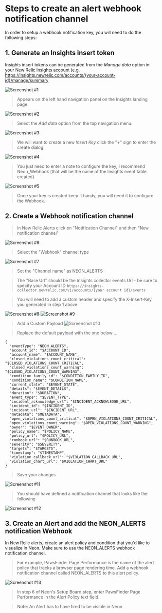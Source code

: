 # Steps to create an alert webhook notification channel

In order to setup a webhook notification key, you will need to do the following steps:

## 1. Generate an Insights insert token

Insights insert tokens can be generated from the _Manage data_ option in your New Relic Insights account (e.g. https://insights.newrelic.com/accounts/{your-account-id}/manage/summary

![Screenshot #1](../catalog/screenshots/nr1-neon-APIKey1.png)

> Appears on the left hand navigation panel on the Insights landing page.

![Screenshot #2](../catalog/screenshots/nr1-neon-APIKey2.png)

> Select the _Add data_ option from the top navigation menu.

![Screenshot #3](../catalog/screenshots/nr1-neon-APIKey3.png)

> We will want to create a new _Insert Key_ click the "+" sign to enter the create dialog.

![Screenshot #4](../catalog/screenshots/nr1-neon-InsertKey4.png)

> You just need to enter a note to configure the key, I recommend Neon_Webhook (that will be the name of the Insights event table created)

![Screenshot #5](../catalog/screenshots/nr1-neon-SaveKey5.png)

> Once your key is created keep it handy, you will need it to configure the Webhook.

## 2. Create a Webhook notification channel

> In New Relic Alerts click on "Notification Channel" and then "New notification channel"

![Screenshot #6](../catalog/screenshots/nr1-neon-channel6.png)

> Select the "Webhook" channel type

![Screenshot #7](../catalog/screenshots/nr1-neon-webhook7.png)

> Set the "Channel name" as NEON_ALERTS

> The "Base Url" should be the Insights collector events Url - be sure to specify your Account ID
> `https://insights-collector.newrelic.com/v1/accounts/{your account id}/events`

> You will need to add a custom header and specify the X-Insert-Key you generated in step 1 above

![Screenshot #8](../catalog/screenshots/nr1-neon-customHeaders8.png)
![Screenshot #9](../catalog/screenshots/nr1-neon-customHeaders9.png)

> Add a Custom Payload
> ![Screenshot #10](../catalog/screenshots/nr1-neon-customPayload10.png)

> Replace the default payload with the one below ...

```
{
  "eventType": "NEON_ALERTS",
  "account_id": "$ACCOUNT_ID",
  "account_name": "$ACCOUNT_NAME",
  "closed_violations_count_critical": "$CLOSED_VIOLATIONS_COUNT_CRITICAL",
  "closed_violations_count_warning": "$CLOSED_VIOLATIONS_COUNT_WARNING",
  "condition_family_id": "$CONDITION_FAMILY_ID",
  "condition_name": "$CONDITION_NAME",
  "current_state": "$EVENT_STATE",
  "details": "$EVENT_DETAILS",
  "duration": "$DURATION",
  "event_type": "$EVENT_TYPE",
  "incident_acknowledge_url": "$INCIDENT_ACKNOWLEDGE_URL",
  "incident_id": "$INCIDENT_ID",
  "incident_url": "$INCIDENT_URL",
  "metadata": "$METADATA",
  "open_violations_count_critical": "$OPEN_VIOLATIONS_COUNT_CRITICAL",
  "open_violations_count_warning": "$OPEN_VIOLATIONS_COUNT_WARNING",
  "owner": "$EVENT_OWNER",
  "policy_name": "$POLICY_NAME",
  "policy_url": "$POLICY_URL",
  "runbook_url": "$RUNBOOK_URL",
  "severity": "$SEVERITY",
  "targets": "$TARGETS",
  "timestamp": "$TIMESTAMP",
  "violation_callback_url": "$VIOLATION_CALLBACK_URL",
  "violation_chart_url": "$VIOLATION_CHART_URL"
}
```

> Save your changes

![Screenshot #11](../catalog/screenshots/nr1-neon-save11.png)

> You should have defined a notification channel that looks like the following

![Screenshot #12](../catalog/screenshots/nr1-neon-webhookComplete12.png)

## 3. Create an Alert and add the NEON_ALERTS notification Webhook

In New Relic alerts, create an alert policy and condition that you'd like to visualize in Neon. Make sure to use the NEON_ALERTS webhook notification channel.

> For example, PawsFinder Page Performance is the name of the alert policy that tracks a browser page rendering time. Add a webhook notification channel called NEON_ALERTS to this alert policy.

![Screenshot #13](../catalog/screenshots/nr1-neon-webhookChannel13.png)

> In step 6 of Neon's Setup Board step, enter PawsFinder Page Performance in the Alert Policy text field.

> Note: An Alert has to have fired to be visible in Neon.
